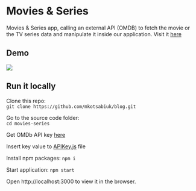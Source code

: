 # Movies & Series
Movies & Series app, calling an external API (OMDB) to fetch the movie or the TV series data and manipulate it inside our application. Visit it [here](https://mkotsabiuk.github.io/movies-series)

## Demo

![](https://github.com/mkotsabiuk/movies-series/upload/master/public/movies&series.gif)

## Run it locally

Clone this repo:  
`git clone https://github.com/mkotsabiuk/blog.git`

Go to the source code folder:  
`cd movies-series`

Get OMDb API key [here](http://www.omdbapi.com/)

Insert key value to [APIKey.js](https://github.com/mkotsabiuk/movies-series/blob/master/src/APIKey.js) file

Install npm packages:
`npm i`

Start application:
`npm start`

Open http://localhost:3000 to view it in the browser.

